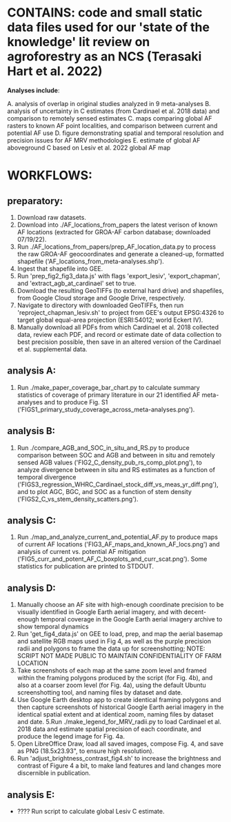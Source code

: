 # CONTAINS: code and small static data files used for our 'state of the knowledge' lit review on agroforestry as an NCS (Terasaki Hart et al. 2022)

**Analyses include**:

A. analysis of overlap in original studies analyzed in 9 meta-analyses
B. analysis of uncertainty in C estimates (from Cardinael et al. 2018 data) and comparison to remotely sensed estimates
C. maps comparing global AF rasters to known AF point localities, and comparison between current and potential AF use
D. figure demonstrating spatial and temporal resolution and precision issues for AF MRV methodologies
E. estimate of global AF aboveground C based on Lesiv et al. 2022 global AF map


# WORKFLOWS:

## preparatory:

1. Download raw datasets.
2. Download into ./AF_locations_from_papers the latest verison of known AF locations (extracted for GROA-AF carbon database; downloaded 07/19/22).
3. Run ./AF_locations_from_papers/prep_AF_location_data.py to process the raw GROA-AF geocoordinates and generate a cleaned-up, formatted shapefile ('AF_locations_from_meta-analyses.shp').
4. Ingest that shapefile into GEE.
5. Run 'prep_fig2_fig3_data.js' with flags 'export_lesiv', 'export_chapman', and 'extract_agb_at_cardinael' set to true.
6. Download the resulting GeoTIFFs (to external hard drive) and shapefiles, from Google Cloud storage and Google Drive, respectively.
7. Navigate to directory with downloaded GeoTIFFs, then run 'reproject_chapman_lesiv.sh' to project from GEE's output EPSG:4326 to target global equal-area projection (ESRI:54012; world Eckert IV).
8. Manually download all PDFs from which Cardinael et al. 2018 collected data, review each PDF, and record or estimate date of data collection to best precision possible, then save in an altered version of the Cardinael et al. supplemental data.


## analysis A:

1. Run ./make_paper_coverage_bar_chart.py to calculate summary statistics of coverage of primary literature in our 21 identified AF meta-analyses and to produce Fig. S1 ('FIGS1_primary_study_coverage_across_meta-analyses.png').

## analysis B:

1. Run ./compare_AGB_and_SOC_in_situ_and_RS.py to produce comparison between SOC and AGB and between in situ and remotely sensed AGB values ('FIG2_C_density_pub_rs_comp_plot.png'), to analyze divergence between in situ and RS estimates as a function of temporal divergence ('FIGS3_regression_WHRC_Cardinael_stock_diff_vs_meas_yr_diff.png'), and to plot AGC, BGC, and SOC as a function of stem density ('FIGS2_C_vs_stem_density_scatters.png').


## analysis C:

1. Run ./map_and_analyze_current_and_potential_AF.py to produce maps of current AF locations ('FIG3_AF_maps_and_known_AF_locs.png') and analysis of current vs. potential AF mitigation ('FIG5_curr_and_potent_AF_C_boxplots_and_curr_scat.png'). Some statistics for publication are printed to STDOUT.


## analysis D:

1. Manually choose an AF site with high-enough coordinate precision to be visually identified in Google Earth aerial imagery, and with decent-enough temporal coverage in the Google Earth aerial imagery archive to show temporal dynamics
2. Run 'get_fig4_data.js' on GEE to load, prep, and map the aerial basemap and satellite RGB maps used in Fig 4, as well as the purple precision radii and polygons to frame the data up for screenshotting; NOTE: SCRIPT NOT MADE PUBLIC TO MAINTAIN CONFIDENTIALITY OF FARM LOCATION
3. Take screenshots of each map at the same zoom level and framed within the framing polygons produced by the script (for Fig. 4b), and also at a coarser zoom level (for Fig. 4a), using the default Ubuntu screenshotting tool, and naming files by dataset and date.
4. Use Google Earth desktop app to create identical framing polygons and then capture screenshots of historical Google Earth aerial imagery in the identical spatial extent and at identical zoom, naming files by dataset and date. 
5.Run ./make_legend_for_MRV_radii.py to load Cardinael et al. 2018 data and estimate spatial precision of each coordinate, and produce the legend image for Fig. 4a.
6. Open LibreOffice Draw, load all saved images, compose Fig. 4, and save as PNG (18.5x23.93", to ensure high resolution).
7. Run 'adjust_brightness_contrast_fig4.sh' to increase the brightness and contrast of Figure 4 a bit, to make land features and land changes more discernible in publication.


## analysis E:
- ???? Run script to calculate global Lesiv C estimate.
